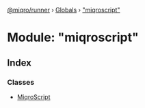 [@miqro/runner](../README.md) › [Globals](../globals.md) › ["miqroscript"](_miqroscript_.md)

# Module: "miqroscript"

## Index

### Classes

* [MiqroScript](../classes/_miqroscript_.miqroscript.md)
